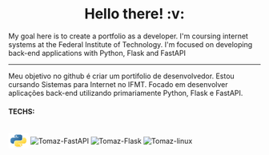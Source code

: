 <h1 align="center"> 
      Hello there!  :v:
</h1>
My goal here is to create a portfolio as a developer. I'm coursing internet systems at the Federal Institute of Technology. I'm focused on developing back-end applications with Python, Flask and FastAPI

<hr>
Meu objetivo no github é criar um portifolio de desenvolvedor. Estou cursando Sistemas para Internet no IFMT. Focado em desenvolver aplicações back-end utilizando primariamente Python, Flask e FastAPI.

<h4> TECHS:</h4>
<div style="display: inline_block"><br>
  <img align="center" alt="Tomaz-Python" height="30" width="40" src="https://raw.githubusercontent.com/devicons/devicon/master/icons/python/python-original.svg">
  <img align="center" alt="Tomaz-FastAPI" height="30" width="40" src="https://cdn.worldvectorlogo.com/logos/fastapi-1.svg">
      <img align="center" alt="Tomaz-Flask" height="30" width="40" src="https://cdn.worldvectorlogo.com/logos/flask.svg">
  <img align="center" alt="Tomaz-linux" height="30" width="40" src="https://cdn.jsdelivr.net/gh/devicons/devicon/icons/linux/linux-original.svg">
</div>
